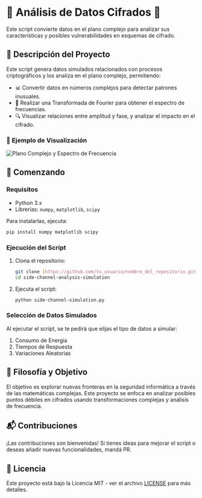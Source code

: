 # 🔮 Análisis  de Datos Cifrados 🔐

 Este script convierte datos en el plano complejo para analizar sus características y posibles vulnerabilidades en esquemas de cifrado. 

## 📜 Descripción del Proyecto

Este script genera datos simulados relacionados con procesos criptográficos y los analiza en el plano complejo, permitiendo:
- 📊 Convertir datos en números complejos para detectar patrones inusuales.
- 🧩 Realizar una Transformada de Fourier para obtener el espectro de frecuencias.
- 🔍 Visualizar relaciones entre amplitud y fase, y analizar el impacto en el cifrado.

### 🎥 Ejemplo de Visualización

![Plano Complejo y Espectro de Frecuencia]([https://via.placeholder.com/500x300?text=Plano+Complejo](https://imgur.com/576OkKA)) 

## 🚀 Comenzando

### Requisitos

- Python 3.x
- Librerías: `numpy`, `matplotlib`, `scipy`

Para instalarlas, ejecuta:

```bash
pip install numpy matplotlib scipy
```

### Ejecución del Script

1. Clona el repositorio:

    ```bash
    git clone [https://github.com/tu_usuario/nombre_del_repositorio.git](https://github.com/Nexxus67/side-channel-analysis-simulation)
    cd side-channel-analysis-simulation
    ```

2. Ejecuta el script:

    ```bash
    python side-channel-simulation.py
    ```

### Selección de Datos Simulados

Al ejecutar el script, se te pedirá que elijas el tipo de datos a simular:
1. Consumo de Energía
2. Tiempos de Respuesta
3. Variaciones Aleatorias

## 🧠 Filosofía y Objetivo

El objetivo es explorar nuevas fronteras en la seguridad informática a través de las matemáticas complejas. Este proyecto se enfoca en analizar posibles puntos débiles en cifrados usando transformaciones complejas y análisis de frecuencia.

## 📬 Contribuciones

¡Las contribuciones son bienvenidas! Si tienes ideas para mejorar el script o deseas añadir nuevas funcionalidades, mandá PR.

## 📜 Licencia

Este proyecto está bajo la Licencia MIT - ver el archivo [LICENSE](LICENSE) para más detalles.

